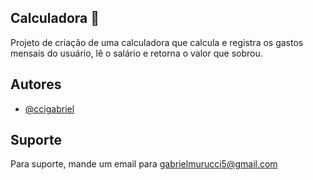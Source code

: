 ## Calculadora 🧮

Projeto de criação de uma calculadora que calcula e registra os gastos mensais do usuário, lê o salário e retorna o valor que sobrou. 




## Autores

- [@ccigabriel](https://github.com/ccigabriel)



## Suporte

Para suporte, mande um email para gabrielmurucci5@gmail.com
